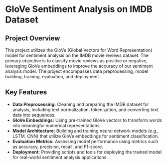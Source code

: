# GloVe Sentiment Analysis on IMDB Dataset

## Project Overview
This project utilizes the GloVe (Global Vectors for Word Representation) model for sentiment analysis on the IMDB movie reviews dataset. The primary objective is to classify movie reviews as positive or negative, leveraging GloVe embeddings to improve the accuracy of our sentiment analysis model. The project encompasses data preprocessing, model building, training, evaluation, and deployment.

## Key Features
- **Data Preprocessing:** Cleaning and preparing the IMDB dataset for analysis, including text normalization, tokenization, and converting text data into sequences.
- **GloVe Embeddings:** Using pre-trained GloVe vectors to transform words into meaningful numerical representations.
- **Model Architecture:** Building and training neural network models (e.g., LSTM, CNN) that utilize GloVe embeddings for sentiment classification.
- **Evaluation Metrics:** Assessing model performance using metrics such as accuracy, precision, recall, and F1-score.
- **Deployment:** Providing scripts and tools for deploying the trained model for real-world sentiment analysis applications.

